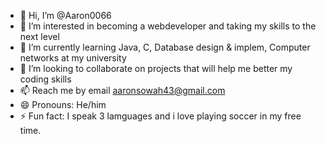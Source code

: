 - 👋 Hi, I’m @Aaron0066
- 👀 I’m interested in becoming a webdeveloper and taking my skills to the next level
- 🌱 I’m currently learning Java, C, Database design & implem, Computer networks at my university 
- 💞️ I’m looking to collaborate on projects that will help me better my coding skills
- 📫 Reach me by email aaronsowah43@gmail.com
- 😄 Pronouns: He/him
- ⚡ Fun fact: I speak 3 lamguages and i love playing soccer in my free time.

<!---
Aaron0066/Aaron0066 is a ✨ special ✨ repository because its `README.md` (this file) appears on your GitHub profile.
You can click the Preview link to take a look at your changes.
--->
